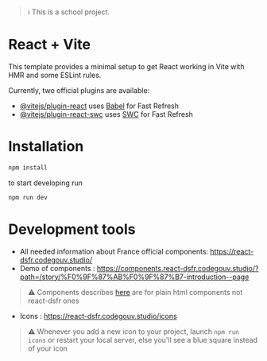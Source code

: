 > ℹ️ This is a school project.

# React + Vite

This template provides a minimal setup to get React working in Vite with HMR and some ESLint rules.

Currently, two official plugins are available:

- [@vitejs/plugin-react](https://github.com/vitejs/vite-plugin-react/blob/main/packages/plugin-react/README.md) uses [Babel](https://babeljs.io/) for Fast Refresh
- [@vitejs/plugin-react-swc](https://github.com/vitejs/vite-plugin-react-swc) uses [SWC](https://swc.rs/) for Fast Refresh

# Installation

```bash
npm install
```

to start developing run

```bash
npm run dev
```

# Development tools
- All needed information about France official components: https://react-dsfr.codegouv.studio/
- Demo of components : https://components.react-dsfr.codegouv.studio/?path=/story/%F0%9F%87%AB%F0%9F%87%B7-introduction--page
> ⚠️ Components describes [here](https://www.systeme-de-design.gouv.fr/elements-d-interface/composants/) are for plain html components not react-dsfr ones  
- Icons : https://react-dsfr.codegouv.studio/icons
> ⚠️ Whenever you add a new icon to your project, launch `npm run icons` or restart your local server, else you'll see a blue square instead of your icon